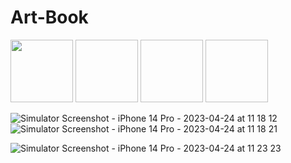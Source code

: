# Art-Book
<img src= "https://user-images.githubusercontent.com/73194842/233939979-fea9a464-e5af-4d61-841a-b64d2de9feee.png" width="100" height="100">
<img src1= "https://user-images.githubusercontent.com/73194842/233940117-e2a8ed2f-60ea-4d73-bb5b-e8b388c5c6a8.png" width="100" height="100">
<img src2= "https://user-images.githubusercontent.com/73194842/233940003-62d3e9a2-85a2-4d63-ba37-8dc5ea051ef1.png" width="100" height="100">
<img src3= "https://user-images.githubusercontent.com/73194842/233940582-0cb7db6b-0c73-4ae8-aefd-6dbc9b95b9cd.png" width="100" height="100">

![Simulator Screenshot - iPhone 14 Pro - 2023-04-24 at 11 18 12](https://user-images.githubusercontent.com/73194842/233940117-e2a8ed2f-60ea-4d73-bb5b-e8b388c5c6a8.png)
![Simulator Screenshot - iPhone 14 Pro - 2023-04-24 at 11 18 21](https://user-images.githubusercontent.com/73194842/233940003-62d3e9a2-85a2-4d63-ba37-8dc5ea051ef1.png)

![Simulator Screenshot - iPhone 14 Pro - 2023-04-24 at 11 23 23](https://user-images.githubusercontent.com/73194842/233940582-0cb7db6b-0c73-4ae8-aefd-6dbc9b95b9cd.png)
